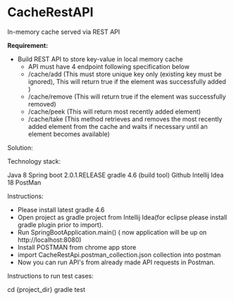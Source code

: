 # CacheRestAPI
In-memory  cache served via REST API

**Requirement:**

* Build REST API to store key-value in local memory cache
  *   API must have 4 endpoint following specification below
     *   /cache/add (This must store unique key only (existing key must be ignored), This will return true if the element was successfully added )
     *   /cache/remove (This will return true if the element was successfully removed)
     *   /cache/peek (This will return most recently added element)
     *   /cache/take (This method retrieves and removes the most recently added element from the cache and waits if necessary until an element becomes available)


Solution:

Technology stack:

Java 8
Spring boot 2.0.1.RELEASE
gradle 4.6 (build tool)
Github
Intellij Idea 18
PostMan

Instructions:

- Please install latest gradle 4.6
- Open project as gradle project from Intellij Idea(for eclipse please install gradle plugin prior to import).
- Run SpringBootApplication.main() ( now application will be up on http://localhost:8080)
- Install POSTMAN from chrome app store
- import CacheRestApi.postman_collection.json collection into postman
- Now you can run API's from already made API requests in Postman.


Instructions to run test cases:

cd {project_dir}
gradle test